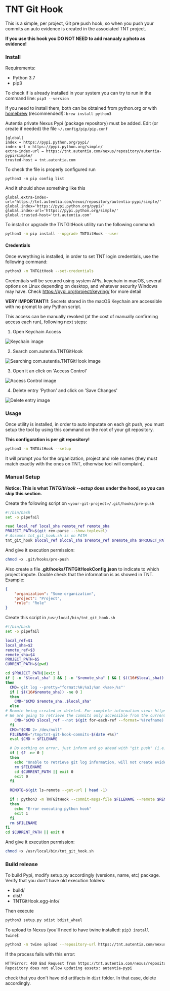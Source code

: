 # TNT Git Hook

This is a simple, per project, Git pre push hook, so when you push your commits an auto evidence is created in the associated TNT project.

**If you use this hook you DO NOT NEED to add manualy a photo as evidence!**


### Install

Requirements:
- Python 3.7
- pip3

To check if is already installed in your system you can try to run in the command line: `pip3 --version`

If you need to install them, both can be obtained from python.org or with [homebrew](https://brew.sh/) (recommended!): `brew install python3`

Autentia private Nexus Pypi (package repository) must be added. Edit (or create if needed) the file `~/.config/pip/pip.conf`

```
[global]
index = https://pypi.python.org/pypi/
index-url = https://pypi.python.org/simple/
extra-index-url = https://tnt.autentia.com/nexus/repository/autentia-pypi/simple/
trusted-host = tnt.autentia.com
```

To check the file is properly configured run 

`python3 -m pip config list`

And it should show something like this

```
global.extra-index-url='https://tnt.autentia.com/nexus/repository/autentia-pypi/simple/'
global.index='https://pypi.python.org/pypi/'
global.index-url='https://pypi.python.org/simple/'
global.trusted-host='tnt.autentia.com'
```

To install or upgrade the TNTGitHook utility run the following command:

```bash
python3 -m pip install --upgrade TNTGitHook --user
```


#### Credentials

Once everything is installed, in order to set TNT login credentials, use the following command:

```bash
python3 -m TNTGitHook --set-credentials
```

Credentials will be secured using system APIs, keychain in macOS, several options on Linux depending on desktop, and whatever security Windows may have. Check https://pypi.org/project/keyring/ for more detail

**VERY IMPORTANT!!**: Secrets stored in the macOS Keychain are accessible with no prompt to any Python script.

This access can be manually revoked (at the cost of manually confirming access each run), following next steps:
1. Open Keychain Access

![Keychain image](resources/keychain.png "Keychain image")

2. Search com.autentia.TNTGitHook

![Searching com.autentia.TNTGitHook image](resources/search.png "Searching com.autentia.TNTGitHook image")

3. Open it an click on 'Access Control'

![Access Control image](resources/access-control.png "Access control image")

4. Delete entry 'Python' and click on 'Save Changes'

![Delete entry image](resources/delete-entry.png "Delete entry image")

### Usage

Once utility is installed, in order to auto imputate on each git push, you must setup the tool by using this command on the root of your git repository.

**This configuration is per git repository!**

```bash
python3 -m TNTGitHook --setup
```

It will prompt you for the organization, project and role names (they must match exactly with the ones on TNT, otherwise tool will complain).


### Manual Setup

**Notice: This is what _TNTGitHook --setup_ does under the hood, so you can skip this section.**

Create the following script on `<your-git-project>/.git/hooks/pre-push`

```bash
#!/bin/bash
set -o pipefail

read local_ref local_sha remote_ref remote_sha
PROJECT_PATH=$(git rev-parse --show-toplevel)
# Assumes tnt_git_hook.sh is on PATH
tnt_git_hook $local_ref $local_sha $remote_ref $remote_sha $PROJECT_PATH
```

And give it execution permission:

```bash
chmod +x .git/hooks/pre-push
```

Also create a file **.git/hooks/TNTGitHookConfig.json** to indicate to which project impute. Double check that the information is as showed in TNT. Example:

```json
{
    "organization": "Some organization",
    "project": "Project",
    "role": "Role"
}
```

Create this script in `/usr/local/bin/tnt_git_hook.sh`
```bash
#!/bin/bash
set -o pipefail

local_ref=$1
local_sha=$2
remote_ref=$3
remote_sha=$4
PROJECT_PATH=$5
CURRENT_PATH=$(pwd)

cd $PROJECT_PATH||exit 1
if [ -n "$local_sha" ] && [ -n "$remote_sha" ] && [ $((16#$local_sha)) -ne 0 ]
then
  CMD='git log --pretty="format:%H;%aI;%an <%ae>;%s"'
  if [ $((16#$remote_sha)) -ne 0 ]
  then
    CMD="$CMD $remote_sha..$local_sha"
  else
# Remote being created or deleted. For complete information view: https://www.git-scm.com/docs/githooks#_pre_push
# We are going to retrieve the commits only accessible from the current branch (local_ref)
    CMD="$CMD $local_ref --not $(git for-each-ref --format='%(refname)' refs/heads/ | grep -v "refs/heads/$local_ref")"
  fi
  CMD="$CMD 2> /dev/null"
  FILENAME="/tmp/tnt-git-hook-commits-$(date +%s)"
  eval $CMD > $FILENAME

  # Do nothing on error, just inform and go ahead with "git push" (i.e. conflicts)
  if [ $? -ne 0 ]
  then
    echo "Unable to retrieve git log information, will not create evidence on TNT but push continues"
    rm $FILENAME
    cd $CURRENT_PATH || exit 0
    exit 0
  fi

  REMOTE=$(git ls-remote --get-url | head -1)

  if ! python3 -m TNTGitHook --commit-msgs-file $FILENAME --remote $REMOTE;
  then
    echo "Error executing python hook"
    exit 1
  fi
  rm $FILENAME
fi
cd $CURRENT_PATH || exit 0
```

And give it execution permission:

```bash
chmod +x /usr/local/bin/tnt_git_hook.sh
```
### Build release 

To build Pypi, modify setup.py accordingly (versions, name, etc) package.
Verify that you don't have old execution folders:
* build/
* dist/
* TNTGitHook.egg-info/

Then execute

```bash
python3 setup.py sdist bdist_wheel
```

To upload to Nexus (you'll need to have twine installed: `pip3 install twine`):

```bash
python3 -m twine upload --repository-url https://tnt.autentia.com/nexus/repository/autentia-pypi/ dist/*
```

If the process fails with this error:
```bash
HTTPError: 400 Bad Request from https://tnt.autentia.com/nexus/repository/autentia-pypi/
Repository does not allow updating assets: autentia-pypi
```
check that you don't have old artifacts in `dist` folder. In that case, delete accordingly.
